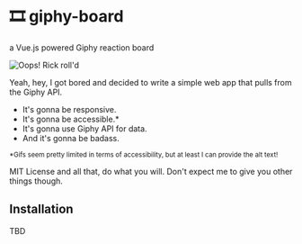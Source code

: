 # 🎞 giphy-board
a Vue.js powered Giphy reaction board

![Oops! Rick roll'd](https://media.giphy.com/media/olAik8MhYOB9K/giphy.gif)

Yeah, hey, I got bored and decided to write a simple web app that pulls from the Giphy API.

* It's gonna be responsive.
* It's gonna be accessible.*
* It's gonna use Giphy API for data.
* And it's gonna be badass.

<sub>*Gifs seem pretty limited in terms of accessibility, but at least I can provide the alt text!</sub>

MIT License and all that, do what you will.  Don't expect me to give you other things though.

## Installation

TBD